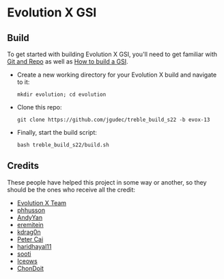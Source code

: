 # Evolution X GSI

## Build
To get started with building Evolution X GSI, you'll need to get familiar with [Git and Repo](https://source.android.com/source/using-repo.html) as well as [How to build a GSI](https://github.com/phhusson/treble_experimentations/wiki/How-to-build-a-GSI%3F).
- Create a new working directory for your Evolution X build and navigate to it:
    ```
    mkdir evolution; cd evolution
    ```
- Clone this repo:
    ```
    git clone https://github.com/jgudec/treble_build_s22 -b evox-13
    ```
- Finally, start the build script:
    ```
    bash treble_build_s22/build.sh
    ```

## Credits
These people have helped this project in some way or another, so they should be the ones who receive all the credit:
- [Evolution X Team](https://evolution-x.org)
- [phhusson](https://github.com/phhusson)
- [AndyYan](https://github.com/AndyCGYan)
- [eremitein](https://github.com/eremitein)
- [kdrag0n](https://github.com/kdrag0n)
- [Peter Cai](https://github.com/PeterCxy)
- [haridhayal11](https://github.com/haridhayal11)
- [sooti](https://github.com/sooti)
- [Iceows](https://github.com/Iceows)
- [ChonDoit](https://github.com/ChonDoit)
